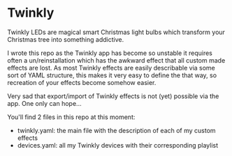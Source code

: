 # Twinkly

Twinkly LEDs are magical smart Christmas light bulbs which transform your Christmas tree into something addictive.

I wrote this repo as the Twinkly app has become so unstable it requires often a un/reinstallation which has the awkward effect
that all custom made effects are lost. As most Twinkly effects are easily describable via some sort of YAML structure, this makes
it very easy to define the that way, so recreation of your effects become somehow easier.

Very sad that export/import of Twinkly effects is not (yet) possible via the app.  One only can hope...

You'll find 2 files in this repo at this moment:

* twinkly.yaml: the main file with the description of each of my custom effects
* devices.yaml: all my Twinkly devices with their corresponding playlist

